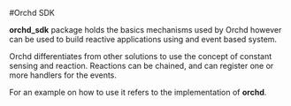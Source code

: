 #Orchd SDK

**orchd_sdk** package holds the basics mechanisms
used by Orchd however can be used to build reactive
applications using and event based system.

Orchd differentiates from other solutions to use the
concept of constant sensing and reaction. Reactions
can be chained, and can register one or more handlers
for the events.

For an example on how to use it refers to the 
implementation of **orchd**.
